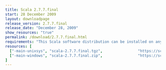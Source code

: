 ```yaml
---
title: Scala 2.7.7.final
start: 28 December 2009
layout: downloadpage
release_version: 2.7.7.final
release_date: "December 28, 2009"
show_resources: "true"
permalink: /download/2.7.7.final.html
requirements: "This Scala software distribution can be installed on any Unix-like or Windows system. It requires the Java runtime version 1.6 or 1.7."
resources: [
  ["-main-unixsys", "scala-2.7.7.final.tgz",                "https://scala-lang.org/files/archive/scala-2.7.7.final.tgz",                   "Mac OS X, Unix, Cygwin",  "16 MB"],
  ["-main-windows", "scala-2.7.7.final.zip",                "https://scala-lang.org/files/archive/scala-2.7.7.final.zip",                   "Windows",                 "16 MB"]
]
---
```




